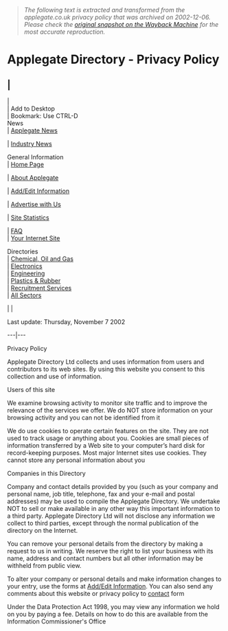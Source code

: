 > *The following text is extracted and transformed from the applegate.co.uk privacy policy that was archived on 2002-12-06. Please check the [original snapshot on the Wayback Machine](https://web.archive.org/web/20021206092854id_/http%3A//www.applegate.co.uk/privacy.htm) for the most accurate reproduction.*

# Applegate Directory - Privacy Policy

|    
---  
|   
|  Add to Desktop   
|  Bookmark: Use CTRL-D   
News  
| [Applegate News](https://web.archive.org/web/20021206092854id_/http%3A//www.applegate.co.uk/applegatenews.htm)  
  
| [Industry News](https://web.archive.org/web/20021206092854id_/http%3A//www.applegate.co.uk/pr/prind1.htm)  
  
General Information  
| [Home Page](https://web.archive.org/web/20021206092854id_/http%3A//www.applegate.co.uk/index.htm)  
  
| [About Applegate](https://web.archive.org/web/20021206092854id_/http%3A//www.applegate.co.uk/about.htm)  
  
| [Add/Edit Information](https://web.archive.org/web/20021206092854id_/http%3A//www.applegate.co.uk/form_chg.htm)  
  
| [Advertise with Us](https://web.archive.org/web/20021206092854id_/http%3A//www.applegate.co.uk/advertise.htm)  
  
| [Site Statistics](https://web.archive.org/web/20021206092854id_/http%3A//www.applegate.co.uk/stats.htm)  
  
| [FAQ](https://web.archive.org/web/20021206092854id_/http%3A//www.applegate.co.uk/faq.htm)  
| [Your Internet Site](https://web.archive.org/web/20021206092854id_/http%3A//www.applegate.co.uk/internet.htm)  
  
Directories  
| [Chemical, Oil and Gas](https://web.archive.org/web/20021206092854id_/http%3A//www.applegate.co.uk/chemical/index.htm)  
| [Electronics](https://web.archive.org/web/20021206092854id_/http%3A//www.applegate.co.uk/elec/index.htm)  
| [Engineering](https://web.archive.org/web/20021206092854id_/http%3A//www.applegate.co.uk/engineering/index.htm)  
| [Plastics & Rubber](https://web.archive.org/web/20021206092854id_/http%3A//www.applegate.co.uk/plastics/index.htm)  
| [Recruitment Services](https://web.archive.org/web/20021206092854id_/http%3A//www.applegate.co.uk/recruitment/index.htm)  
| [All Sectors](http://www.applegate2.co.uk/)  
  
| [](http://www.applegate.co.uk/testimonials.htm) | 

Last update: Thursday, November 7 2002  
  
---|---  
  
  
  
  


Privacy Policy

  
Applegate Directory Ltd collects and uses information from users and contributors to its web sites. By using this website you consent to this collection and use of information.  


Users of this site

  
We examine browsing activity to monitor site traffic and to improve the relevance of the services we offer. We do NOT store information on your browsing activity and you can not be identified from it  
  
We do use cookies to operate certain features on the site. They are not used to track usage or anything about you. Cookies are small pieces of information transferred by a Web site to your computer’s hard disk for record-keeping purposes. Most major Internet sites use cookies. They cannot store any personal information about you  


Companies in this Directory

  
Company and contact details provided by you (such as your company and personal name, job title, telephone, fax and your e-mail and postal addresses) may be used to compile the Applegate Directory. We undertake NOT to sell or make available in any other way this important information to a third party. Applegate Directory Ltd will not disclose any information we collect to third parties, except through the normal publication of the directory on the Internet.  
  
You can remove your personal details from the directory by making a request to us in writing. We reserve the right to list your business with its name, address and contact numbers but all other information may be withheld from public view.  
  
To alter your company or personal details and make information changes to your entry, use the forms at [Add/Edit Information](https://web.archive.org/web/20021206092854id_/http%3A//www.applegate.co.uk/form_chg.htm). You can also send any comments about this website or privacy policy to [contact](https://web.archive.org/web/20021206092854id_/http%3A//www.applegate.co.uk/contact.htm) form  
  
Under the Data Protection Act 1998, you may view any information we hold on you by paying a fee. Details on how to do this are available from the Information Commissioner's Office  
  

